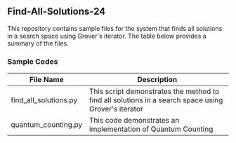 ## Find-All-Solutions-24
This repository contains sample files for the system that finds all solutions in a search space using Grover's iterator. The table below provides a summary of the files.

### Sample Codes
|     File Name       |     Description                               |
| ------------------- | --------------------------------------------- |
| find_all_solutions.py | This script demonstrates the method to find all solutions in a search space using Grover's iterator |
| quantum_counting.py | This code demonstrates an implementation of Quantum Counting |
